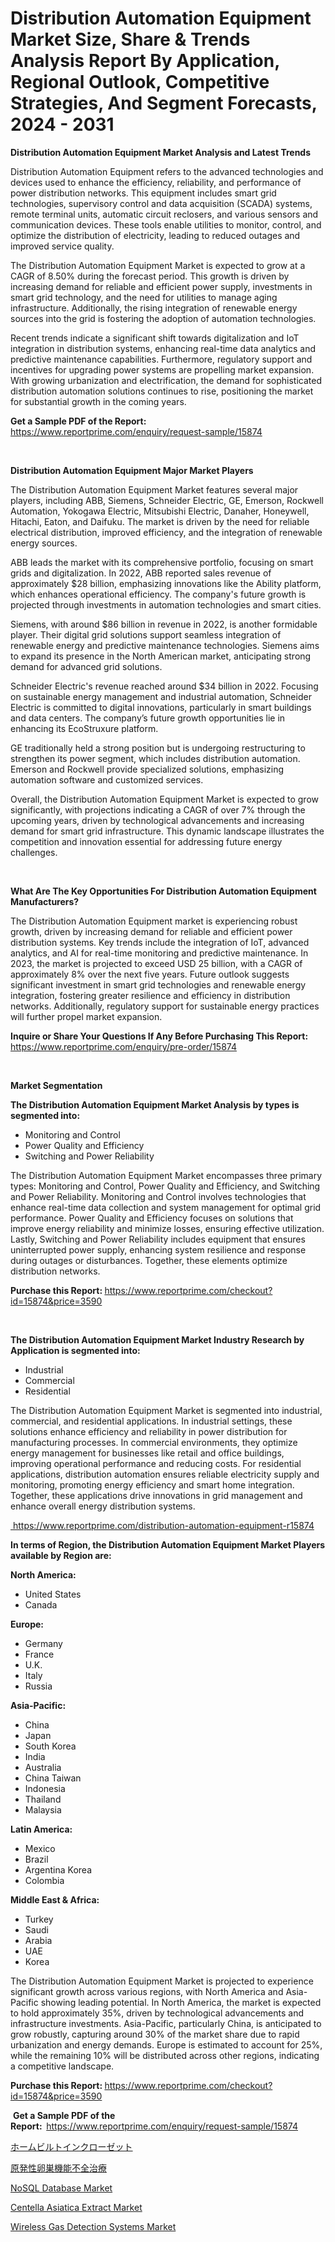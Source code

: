 <p><h1>Distribution Automation Equipment Market Size, Share & Trends Analysis Report By Application, Regional Outlook, Competitive Strategies, And Segment Forecasts, 2024 - 2031</h1></p><p><strong>Distribution Automation Equipment Market Analysis and Latest Trends</strong></p>
<p><p>Distribution Automation Equipment refers to the advanced technologies and devices used to enhance the efficiency, reliability, and performance of power distribution networks. This equipment includes smart grid technologies, supervisory control and data acquisition (SCADA) systems, remote terminal units, automatic circuit reclosers, and various sensors and communication devices. These tools enable utilities to monitor, control, and optimize the distribution of electricity, leading to reduced outages and improved service quality.</p><p>The Distribution Automation Equipment Market is expected to grow at a CAGR of 8.50% during the forecast period. This growth is driven by increasing demand for reliable and efficient power supply, investments in smart grid technology, and the need for utilities to manage aging infrastructure. Additionally, the rising integration of renewable energy sources into the grid is fostering the adoption of automation technologies. </p><p>Recent trends indicate a significant shift towards digitalization and IoT integration in distribution systems, enhancing real-time data analytics and predictive maintenance capabilities. Furthermore, regulatory support and incentives for upgrading power systems are propelling market expansion. With growing urbanization and electrification, the demand for sophisticated distribution automation solutions continues to rise, positioning the market for substantial growth in the coming years.</p></p>
<p><strong>Get a Sample PDF of the Report:&nbsp;</strong> <a href="https://www.reportprime.com/enquiry/request-sample/15874">https://www.reportprime.com/enquiry/request-sample/15874</a></p>
<p>&nbsp;</p>
<p><strong>Distribution Automation Equipment Major Market Players</strong></p>
<p><p>The Distribution Automation Equipment Market features several major players, including ABB, Siemens, Schneider Electric, GE, Emerson, Rockwell Automation, Yokogawa Electric, Mitsubishi Electric, Danaher, Honeywell, Hitachi, Eaton, and Daifuku. The market is driven by the need for reliable electrical distribution, improved efficiency, and the integration of renewable energy sources.</p><p>ABB leads the market with its comprehensive portfolio, focusing on smart grids and digitalization. In 2022, ABB reported sales revenue of approximately $28 billion, emphasizing innovations like the Ability platform, which enhances operational efficiency. The company's future growth is projected through investments in automation technologies and smart cities.</p><p>Siemens, with around $86 billion in revenue in 2022, is another formidable player. Their digital grid solutions support seamless integration of renewable energy and predictive maintenance technologies. Siemens aims to expand its presence in the North American market, anticipating strong demand for advanced grid solutions.</p><p>Schneider Electric's revenue reached around $34 billion in 2022. Focusing on sustainable energy management and industrial automation, Schneider Electric is committed to digital innovations, particularly in smart buildings and data centers. The company’s future growth opportunities lie in enhancing its EcoStruxure platform.</p><p>GE traditionally held a strong position but is undergoing restructuring to strengthen its power segment, which includes distribution automation. Emerson and Rockwell provide specialized solutions, emphasizing automation software and customized services.</p><p>Overall, the Distribution Automation Equipment Market is expected to grow significantly, with projections indicating a CAGR of over 7% through the upcoming years, driven by technological advancements and increasing demand for smart grid infrastructure. This dynamic landscape illustrates the competition and innovation essential for addressing future energy challenges.</p></p>
<p>&nbsp;</p>
<p><strong>What Are The Key Opportunities For Distribution Automation Equipment Manufacturers?</strong></p>
<p><p>The Distribution Automation Equipment market is experiencing robust growth, driven by increasing demand for reliable and efficient power distribution systems. Key trends include the integration of IoT, advanced analytics, and AI for real-time monitoring and predictive maintenance. In 2023, the market is projected to exceed USD 25 billion, with a CAGR of approximately 8% over the next five years. Future outlook suggests significant investment in smart grid technologies and renewable energy integration, fostering greater resilience and efficiency in distribution networks. Additionally, regulatory support for sustainable energy practices will further propel market expansion.</p></p>
<p><strong>Inquire or Share Your Questions If Any Before Purchasing This Report:</strong> <a href="https://www.reportprime.com/enquiry/pre-order/15874">https://www.reportprime.com/enquiry/pre-order/15874</a></p>
<p>&nbsp;</p>
<p><strong>Market Segmentation</strong></p>
<p><strong>The Distribution Automation Equipment Market Analysis by types is segmented into:</strong></p>
<p><ul><li>Monitoring and Control</li><li>Power Quality and Efficiency</li><li>Switching and Power Reliability</li></ul></p>
<p><p>The Distribution Automation Equipment Market encompasses three primary types: Monitoring and Control, Power Quality and Efficiency, and Switching and Power Reliability. Monitoring and Control involves technologies that enhance real-time data collection and system management for optimal grid performance. Power Quality and Efficiency focuses on solutions that improve energy reliability and minimize losses, ensuring effective utilization. Lastly, Switching and Power Reliability includes equipment that ensures uninterrupted power supply, enhancing system resilience and response during outages or disturbances. Together, these elements optimize distribution networks.</p></p>
<p><strong>Purchase this Report:&nbsp;</strong><a href="https://www.reportprime.com/checkout?id=15874&price=3590">https://www.reportprime.com/checkout?id=15874&price=3590</a></p>
<p>&nbsp;</p>
<p><strong>The Distribution Automation Equipment Market Industry Research by Application is segmented into:</strong></p>
<p><ul><li>Industrial</li><li>Commercial</li><li>Residential</li></ul></p>
<p><p>The Distribution Automation Equipment Market is segmented into industrial, commercial, and residential applications. In industrial settings, these solutions enhance efficiency and reliability in power distribution for manufacturing processes. In commercial environments, they optimize energy management for businesses like retail and office buildings, improving operational performance and reducing costs. For residential applications, distribution automation ensures reliable electricity supply and monitoring, promoting energy efficiency and smart home integration. Together, these applications drive innovations in grid management and enhance overall energy distribution systems.</p></p>
<p><a href="https://www.reportprime.com/distribution-automation-equipment-r15874">&nbsp;https://www.reportprime.com/distribution-automation-equipment-r15874</a></p>
<p><strong>In terms of Region, the Distribution Automation Equipment Market Players available by Region are:</strong></p>
<p>
    <p> <strong> North America: </strong>
        <ul>
            <li>United States</li>
            <li>Canada</li>
        </ul>
        </p> 
    <p> <strong> Europe: </strong>
        <ul>
            <li>Germany</li>
            <li>France</li>
            <li>U.K.</li>
            <li>Italy</li>
            <li>Russia</li>
        </ul>
        </p> 
    <p> <strong> Asia-Pacific: </strong>
        <ul>
            <li>China</li>
            <li>Japan</li>
            <li>South Korea</li>
            <li>India</li>
            <li>Australia</li>
            <li>China Taiwan</li>
            <li>Indonesia</li>
            <li>Thailand</li>
            <li>Malaysia</li>
        </ul>
        </p> 
    <p> <strong> Latin America: </strong>
        <ul>
            <li>Mexico</li>
            <li>Brazil</li>
            <li>Argentina Korea</li>
            <li>Colombia</li>
        </ul>
        </p> 
    <p> <strong> Middle East & Africa: </strong>
        <ul>
            <li>Turkey</li>
            <li>Saudi</li>
            <li>Arabia</li>
            <li>UAE</li>
            <li>Korea</li>
        </ul>
    </p>
    </p>
<p><p>The Distribution Automation Equipment Market is projected to experience significant growth across various regions, with North America and Asia-Pacific showing leading potential. In North America, the market is expected to hold approximately 35%, driven by technological advancements and infrastructure investments. Asia-Pacific, particularly China, is anticipated to grow robustly, capturing around 30% of the market share due to rapid urbanization and energy demands. Europe is estimated to account for 25%, while the remaining 10% will be distributed across other regions, indicating a competitive landscape.</p></p>
<p><strong>Purchase this Report: </strong><a href="https://www.reportprime.com/checkout?id=15874&price=3590">https://www.reportprime.com/checkout?id=15874&price=3590</a></p>
<p>&nbsp;<strong>Get a Sample PDF of the Report:&nbsp;&nbsp;</strong><a href="https://www.reportprime.com/enquiry/request-sample/15874">https://www.reportprime.com/enquiry/request-sample/15874</a></p>
<p><strong></strong></p>
<p><p><a href="https://medium.com/@maudward1907/home-built-in-closet-market-%E3%81%AE%E3%82%B0%E3%83%AD%E3%83%BC%E3%83%90%E3%83%AB%E5%B8%82%E5%A0%B4%E6%A6%82%E8%A6%81%E3%81%AF-%E4%B8%96%E7%95%8C%E3%81%8A%E3%82%88%E3%81%B3%E4%B8%BB%E8%A6%81%E5%B8%82%E5%A0%B4%E3%81%AB%E3%81%8A%E3%81%91%E3%82%8B%E6%A5%AD%E7%95%8C%E3%81%AB%E5%BD%B1%E9%9F%BF%E3%82%92%E4%B8%8E%E3%81%88%E3%82%8B%E4%B8%BB%E8%A6%81%E3%81%AA%E3%83%88%E3%83%AC%E3%83%B3%E3%83%89%E3%81%AB%E3%81%A4%E3%81%84%E3%81%A6-%E7%8B%AC%E8%87%AA%E3%81%AE%E8%A6%96%E7%82%B9%E3%82%92%E6%8F%90%E4%BE%9B%E3%81%97%E3%81%BE%E3%81%99-3bad430c2c1e">ホームビルトインクローゼット</a></p><p><a href="https://medium.com/@maudward1907/primary-ovarian-insufficiency-therapy-653343ce6903">原発性卵巣機能不全治療</a></p><p><a href="https://github.com/gulaimolin/Market-Research-Report-List-6/blob/main/nosql-database-market.md">NoSQL Database Market</a></p><p><a href="https://www.linkedin.com/pulse/driving-factors-behind-centella-asiatica-extract-market-trends-6nqaf?trackingId=iADY%2Fne9Q7eTEtDOfR%2BgJA%3D%3D">Centella Asiatica Extract Market</a></p><p><a href="https://medium.com/@marilyndouglas476/the-wireless-gas-detection-systems-market-research-report-provides-an-in-depth-and-up-to-date-d49f5e422608">Wireless Gas Detection Systems Market</a></p></p>
